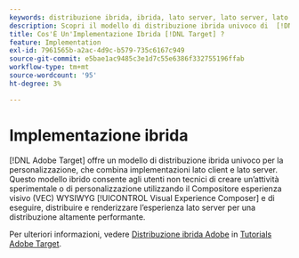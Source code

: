 ```yaml
---
keywords: distribuzione ibrida, ibrida, lato server, lato server, lato server, lato client, lato client, lato client, implementazione ibrida, distribuzione ibrida0
description: Scopri il modello di distribuzione ibrida univoco di  [!DNL Adobe Target] per la personalizzazione, che combina implementazioni lato client e lato server.
title: Cos'È Un'Implementazione Ibrida [!DNL Target] ?
feature: Implementation
exl-id: 7961565b-a2ac-4d9c-b579-735c6167c949
source-git-commit: e5bae1ac9485c3e1d7c55e6386f332755196ffab
workflow-type: tm+mt
source-wordcount: '95'
ht-degree: 3%

---
```


# Implementazione ibrida

[!DNL Adobe Target] offre un modello di distribuzione ibrida univoco per la personalizzazione, che combina implementazioni lato client e lato server. Questo modello ibrido consente agli utenti non tecnici di creare un’attività sperimentale o di personalizzazione utilizzando il Compositore esperienza visivo (VEC) WYSIWYG [!UICONTROL Visual Experience Composer] e di eseguire, distribuire e renderizzare l’esperienza lato server per una distribuzione altamente performante.

Per ulteriori informazioni, vedere [Distribuzione ibrida Adobe](https://experienceleague.adobe.com/docs/target-learn/tutorials/implementation/hybrid-deployment.html) in [Tutorials Adobe Target](https://experienceleague.adobe.com/docs/target-learn/tutorials/overview.html?lang=it).
